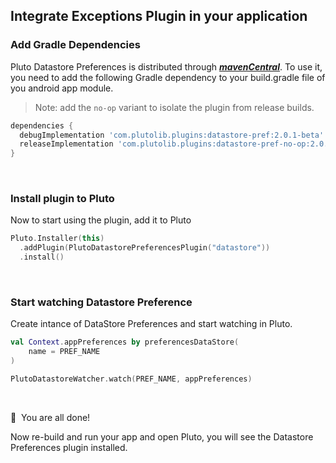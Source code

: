 ## Integrate Exceptions Plugin in your application


### Add Gradle Dependencies
Pluto Datastore Preferences is distributed through [***mavenCentral***](https://search.maven.org/artifact/com.plutolib.plugins/datastore-pref). To use it, you need to add the following Gradle dependency to your build.gradle file of you android app module.

> Note: add the `no-op` variant to isolate the plugin from release builds.
```groovy
dependencies {
  debugImplementation 'com.plutolib.plugins:datastore-pref:2.0.1-beta'
  releaseImplementation 'com.plutolib.plugins:datastore-pref-no-op:2.0.1-beta'
}
```
<br>

### Install plugin to Pluto

Now to start using the plugin, add it to Pluto
```kotlin
Pluto.Installer(this)
  .addPlugin(PlutoDatastorePreferencesPlugin("datastore"))
  .install()
```
<br>

###  Start watching Datastore Preference

Create intance of DataStore Preferences and start watching in Pluto.
```kotlin
val Context.appPreferences by preferencesDataStore(
    name = PREF_NAME
)

PlutoDatastoreWatcher.watch(PREF_NAME, appPreferences)
```
<br>

🎉 &nbsp;You are all done!

Now re-build and run your app and open Pluto, you will see the Datastore Preferences plugin installed.
